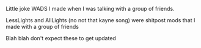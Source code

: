 Little joke WADS I made when I was talking with a group of friends.

LessLights and AllLights (no not that kayne song) were shitpost mods that I made with a group of friends 

Blah blah don't expect these to get updated 
